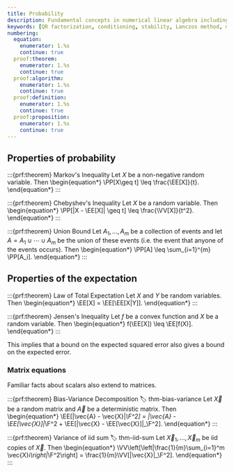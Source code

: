 ```yaml
---
title: Probability
description: Fundamental concepts in numerical linear algebra including factorizations, conditioning, stability, and the Lanczos method for matrix functions
keywords: [QR factorization, conditioning, stability, Lanczos method, matrix functions, Krylov subspace, numerical linear algebra]
numbering:
  equation:
    enumerator: 1.%s
    continue: true
  proof:theorem:
    enumerator: 1.%s
    continue: true
  proof:algorithm:
    enumerator: 1.%s
    continue: true
  proof:definition:
    enumerator: 1.%s
    continue: true
  proof:proposition:
    enumerator: 1.%s
    continue: true
---
```



## Properties of probability

:::{prf:theorem} Markov's Inequality
Let $X$ be a non-negative random variable. 
Then
\begin{equation*}
\PP[X\geq t] \leq \frac{\EE[X]}{t}.
\end{equation*}
:::

:::{prf:theorem} Chebyshev's Inequality
Let $X$ be a random variable. 
Then
\begin{equation*}
\PP[|X - \EE[X]| \geq t] \leq \frac{\VV[X]}{t^2}.
\end{equation*}
:::



:::{prf:theorem} Union Bound
Let $A_1, \ldots, A_m$ be a collection of events and let $A = A_1\cup \cdots \cup A_m$ be the union of these events (i.e. the event that anyone of the events occurs). 
Then
\begin{equation*}
\PP[A] \leq \sum_{i=1}^{m} \PP[A_i].
\end{equation*}
:::


## Properties of the expectation



:::{prf:theorem} Law of Total Expectation
Let $X$ and $Y$ be random variables. Then
\begin{equation*}
\EE[X] = \EE[\EE[X|Y]].
\end{equation*}
:::


:::{prf:theorem} Jensen's Inequality
Let $f$ be a convex function and $X$ be a random variable. Then
\begin{equation*}
f(\EE[X]) \leq \EE[f(X)].
\end{equation*}
:::

This implies that a bound on the expected squared error also gives a bound on the expected error.

### Matrix equations

Familiar facts about scalars also extend to matrices.

:::{prf:theorem} Bias-Variance Decomposition
:label: thm-bias-variance
Let $\vec{X}$ be a random matrix and $\vec{A}$ be a deterministic matrix. Then
\begin{equation*}
\EE[\|\vec{A} - \vec{X}\|_\F^2] = \|\vec{A} - \EE[\vec{X}]\|_\F^2 + \EE[\|\vec{X} - \EE[\vec{X}]\|_\F^2].
\end{equation*}
:::

:::{prf:theorem} Variance of iid sum
:label: thm-iid-sum
Let $\vec{X}_1, \ldots, \vec{X}_m$ be iid copies of $\vec{X}$. Then
\begin{equation*}
\VV\left[\left\|\frac{1}{m}\sum_{i=1}^m \vec{X}_i\right\|_\F^2\right] = \frac{1}{m}\VV[\|\vec{X}\|_\F^2].
\end{equation*}
:::



